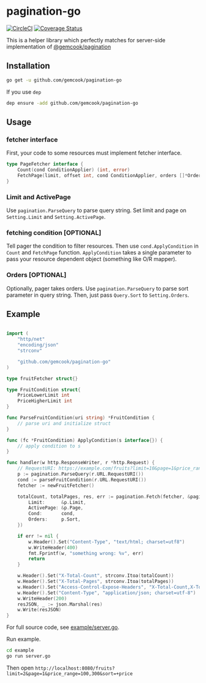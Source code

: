 # pagination-go

[![CircleCI](https://circleci.com/gh/gemcook/pagination-go/tree/master.svg?style=shield)](https://circleci.com/gh/gemcook/pagination-go/tree/master) [![Coverage Status](https://coveralls.io/repos/github/gemcook/pagination-go/badge.svg?branch=master)](https://coveralls.io/github/gemcook/pagination-go?branch=master)

This is a helper library which perfectly matches for server-side implementation of [@gemcook/pagination](https://github.com/gemcook/pagination)

## Installation

```sh
go get -u github.com/gemcook/pagination-go
```

If you use `dep`

```sh
dep ensure -add github.com/gemcook/pagination-go
```

## Usage

### fetcher interface

First, your code to some resources must implement fetcher interface.

```go
type PageFetcher interface {
    Count(cond ConditionApplier) (int, error)
    FetchPage(limit, offset int, cond ConditionApplier, orders []*Order, result *PageFetchResult) error
}
```

### Limit and ActivePage

Use `pagination.ParseQuery` to parse query string.
Set limit and page on `Setting.Limit` and `Setting.ActivePage`.

### fetching condition [OPTIONAL]

Tell pager the condition to filter resources.
Then use `cond.ApplyCondition` in `Count` and `FetchPage` function.
`ApplyCondition` takes a single parameter to pass your resource dependent object (something like O/R mapper).

### Orders [OPTIONAL]

Optionally, pager takes orders.
Use `pagination.ParseQuery` to parse sort parameter in query string.
Then, just pass `Query.Sort` to `Setting.Orders`.

## Example

```go

import (
    "http/net"
    "encoding/json"
    "strconv"

    "github.com/gemcook/pagination-go"
)

type fruitFetcher struct{}

type FruitCondition struct{
    PriceLowerLimit int
    PriceHigherLimit int
}

func ParseFruitCondition(uri string) *FruitCondition {
    // parse uri and initialize struct
}

func (fc *FruitCondition) ApplyCondition(s interface{}) {
    // apply condition to s
}

func handler(w http.ResponseWriter, r *http.Request) {
	// RequestURI: https://example.com/fruits?limit=10&page=1&price_range=100,300&sort=+price
	p := pagination.ParseQuery(r.URL.RequestURI())
	cond := parseFruitCondition(r.URL.RequestURI())
	fetcher := newFruitFetcher()

	totalCount, totalPages, res, err := pagination.Fetch(fetcher, &pagination.Setting{
		Limit:      &p.Limit,
		ActivePage: &p.Page,
		Cond:       cond,
		Orders:     p.Sort,
	})

	if err != nil {
		w.Header().Set("Content-Type", "text/html; charset=utf8")
		w.WriteHeader(400)
		fmt.Fprintf(w, "something wrong: %v", err)
		return
	}

	w.Header().Set("X-Total-Count", strconv.Itoa(totalCount))
	w.Header().Set("X-Total-Pages", strconv.Itoa(totalPages))
	w.Header().Set("Access-Control-Expose-Headers", "X-Total-Count,X-Total-Pages")
	w.Header().Set("Content-Type", "application/json; charset=utf-8")
	w.WriteHeader(200)
	resJSON, _ := json.Marshal(res)
	w.Write(resJSON)
}
```

For full source code, see [example/server.go](./example/server.go).

Run example.

```sh
cd example
go run server.go
```

Then open `http://localhost:8080/fruits?limit=2&page=1&price_range=100,300&sort=+price`

